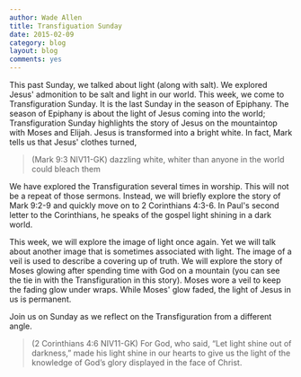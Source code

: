 ```yaml
---
author: Wade Allen
title: Transfiguation Sunday
date: 2015-02-09
category: blog
layout: blog
comments: yes
---
```


This past Sunday, we talked about light (along with salt). We explored Jesus' admonition to be salt and light in our world. This week, we come to Transfiguration Sunday. It is the last Sunday in the season of Epiphany. The season of Epiphany is about the light of Jesus coming into the world; Transfiguration Sunday highlights the story of Jesus on the mountaintop with Moses and Elijah. Jesus is transformed into a bright white. In fact, Mark tells us that Jesus' clothes turned,

>(Mark 9:3 NIV11-GK) dazzling white, whiter than anyone in the world could bleach them

We have explored the Transfiguration several times in worship. This will not be a repeat of those sermons. Instead, we will briefly explore the story of Mark 9:2-9 and quickly move on to 2 Corinthians 4:3-6. In Paul's second letter to the Corinthians, he speaks of the gospel light shining in a dark world. 

This week, we will explore the image of light once again. Yet we will talk about another image that is sometimes associated with light. The image of a veil is used to describe a covering up of truth. We will explore the story of Moses glowing after spending time with God on a mountain (you can see the tie in with the Transfiguration in this story). Moses wore a veil to keep the fading glow under wraps. While Moses' glow faded, the light of Jesus in us is permanent. 

Join us on Sunday as we reflect on the Transfiguration from a different angle. 

>(2 Corinthians 4:6 NIV11-GK) For God, who said, “Let light shine out of darkness,” made his light shine in our hearts to give us the light of the knowledge of God’s glory displayed in the face of Christ.

